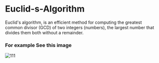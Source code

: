 # Euclid-s-Algorithm

Euclid's algorithm, is an efficient method for computing the greatest common divisor (GCD) of two integers (numbers), the largest number that divides them both without a remainder.


<h3>For example See this image</h3>


![111](https://user-images.githubusercontent.com/58858618/175556239-ee921f35-224c-459b-b5c4-bd19109102f7.jpg)
